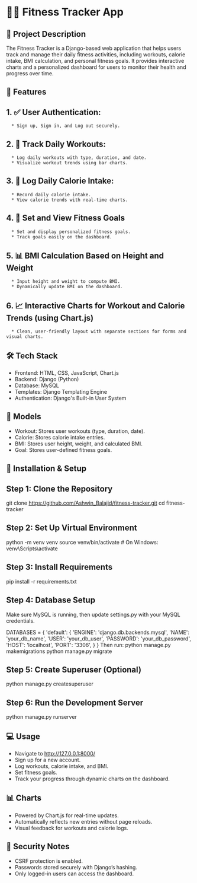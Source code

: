 # 🏋️‍♂️ Fitness Tracker App

## 📌 Project Description
The Fitness Tracker is a Django-based web application that helps users track and manage their daily fitness activities, including workouts, calorie intake, BMI calculation, and personal fitness goals. It provides interactive charts and a personalized dashboard for users to monitor their health and progress over time.

## 🚀 Features

## 1. ✅ User Authentication:
      * Sign up, Sign in, and Log out securely.

## 2. 📝 Track Daily Workouts:
      * Log daily workouts with type, duration, and date.
      * Visualize workout trends using bar charts.

## 3. 🍎 Log Daily Calorie Intake:
      * Record daily calorie intake.
      * View calorie trends with real-time charts.

## 4. 🎯 Set and View Fitness Goals
      * Set and display personalized fitness goals.
      * Track goals easily on the dashboard.

## 5. 📊 BMI Calculation Based on Height and Weight
      * Input height and weight to compute BMI.
      * Dynamically update BMI on the dashboard.

## 6. 📈 Interactive Charts for Workout and Calorie Trends (using Chart.js)
      * Clean, user-friendly layout with separate sections for forms and visual charts.

## 🛠️ Tech Stack

* Frontend: HTML, CSS, JavaScript, Chart.js
* Backend: Django (Python)
* Database: MySQL
* Templates: Django Templating Engine
* Authentication: Django's Built-in User System

## 🧪 Models

* Workout: Stores user workouts (type, duration, date).
* Calorie: Stores calorie intake entries.
* BMI: Stores user height, weight, and calculated BMI.
* Goal: Stores user-defined fitness goals.

## 🔧 Installation & Setup

## Step 1: Clone the Repository
git clone https://github.com/Ashwin_Balajid/fitness-tracker.git
cd fitness-tracker

## Step 2: Set Up Virtual Environment
python -m venv venv
source venv/bin/activate  # On Windows: venv\Scripts\activate

## Step 3: Install Requirements
pip install -r requirements.txt

## Step 4: Database Setup
Make sure MySQL is running, then update settings.py with your MySQL credentials.

DATABASES = {
    'default': {
        'ENGINE': 'django.db.backends.mysql',
        'NAME': 'your_db_name',
        'USER': 'your_db_user',
        'PASSWORD': 'your_db_password',
        'HOST': 'localhost',
        'PORT': '3306',
    }
}
Then run:
python manage.py makemigrations
python manage.py migrate

## Step 5: Create Superuser (Optional)
python manage.py createsuperuser

## Step 6: Run the Development Server
python manage.py runserver

## 💻 Usage

* Navigate to http://127.0.0.1:8000/
* Sign up for a new account.
* Log workouts, calorie intake, and BMI.
* Set fitness goals.
* Track your progress through dynamic charts on the dashboard.

## 📊 Charts

* Powered by Chart.js for real-time updates.
* Automatically reflects new entries without page reloads.
* Visual feedback for workouts and calorie logs.

## 🔐 Security Notes

* CSRF protection is enabled.
* Passwords stored securely with Django’s hashing.
* Only logged-in users can access the dashboard.


